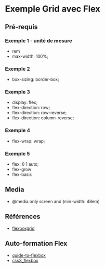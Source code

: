 # Exemple Grid avec Flex

## Pré-requis

### Exemple 1 - unité de mesure
- rem
- max-width: 100%;

### Exemple 2
- box-sizing: border-box;

### Exemple 3
- display: flex;
- flex-direction: row;
- flex-direction: row-reverse;
- flex-direction: column-reverse;

### Exemple 4
- flex-wrap: wrap;

### Exemple 5
- flex: 0 1 auto;
- flex-grow
- flex-basis

## Media 

- @media only screen and (min-width: 48em)

## Références 
- [flexboxgrid](https://github.com/kristoferjoseph/flexboxgrid)

## Auto-formation Flex 
- [guide-to-flexbox](https://css-tricks.com/snippets/css/a-guide-to-flexbox/)
- [css3_flexbox](https://www.w3schools.com/css/css3_flexbox.asp)
